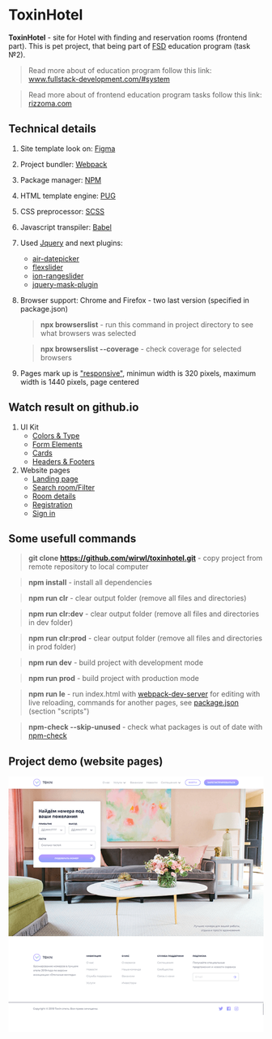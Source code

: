 # ToxinHotel
**ToxinHotel** - site for Hotel with finding and reservation rooms (frontend part). This is pet project, that being part of [FSD](https://www.fullstack-development.com) education program (task №2). 

> Read more about of education program follow this link: www.fullstack-development.com/#system

> Read more about  of frontend education program tasks follow this link: [rizzoma.com](https://rizzoma.com/topic/d5c429337bcaa70548fb5aeedee6d92b)

## Technical details
 1. Site template look on: [Figma](https://www.figma.com/file/MumYcKVk9RkKZEG6dR5E3A/FSD-education-program.-The-2nd-task)
 2. Project bundler: [Webpack](https://webpack.js.org)
 3. Package manager: [NPM](https://npmjs.com)
 4. HTML template engine: [PUG](https://pugjs.org)
 5. CSS preprocessor: [SCSS](https://sass-lang.com)
 6. Javascript transpiler: [Babel](https://babeljs.io)
 7. Used [Jquery](https://www.npmjs.com/package/jquery) and next plugins:
    + [air-datepicker](https://www.npmjs.com/package/air-datepicker)
    + [flexslider](https://www.npmjs.com/package/flexslider)
    + [ion-rangeslider](https://www.npmjs.com/package/ion-rangeslider)        
    + [jquery-mask-plugin](https://www.npmjs.com/package/jquery-mask-plugin)
 8. Browser support: Chrome and Firefox - two last version (specified in package.json)
    > **npx browserslist** - run this command  in project directory to see what browsers was selected

    > **npx browserslist --coverage** - check coverage for selected browsers
 9. Pages mark up is ["responsive"](http://www.liquidapsive.com), minimun width is 320 pixels, maximum width is 1440 pixels, page centered
## Watch result on github.io
  1. UI Kit
     + [Colors & Type](https://wirwl.github.io/PetProjects/FSD/ToxinHotel/pages/ui-kit/ct/ct.html)
     + [Form Elements](https://wirwl.github.io/PetProjects/FSD/ToxinHotel/pages/ui-kit/fe/fe.html)
     + [Cards](https://wirwl.github.io/PetProjects/FSD/ToxinHotel/pages/ui-kit/cards/cards.html)
     + [Headers & Footers](https://wirwl.github.io/PetProjects/FSD/ToxinHotel/pages/ui-kit/hf/hf.html)  
  2. Website pages
     + [Landing page](https://wirwl.github.io/PetProjects/FSD/ToxinHotel/index.html)
     + [Search room/Filter](https://wirwl.github.io/PetProjects/FSD/ToxinHotel/pages/search-room/sr.html)
     + [Room details](https://wirwl.github.io/PetProjects/FSD/ToxinHotel/pages/room-details/rd.html)
     + [Registration](https://wirwl.github.io/PetProjects/FSD/ToxinHotel/pages/sign-up/sign-up.html)
     + [Sign in](https://wirwl.github.io/PetProjects/FSD/ToxinHotel/pages/sign-in/sign-in.html)

## Some usefull commands
  >**git clone https://github.com/wirwl/toxinhotel.git** - copy project from remote repository to local computer

  >**npm install** - install all dependencies

  >**npm run clr** - clear output folder (remove all files and directories)

  >**npm run clr:dev** - clear output folder (remove all files and directories in dev folder)

  >**npm run clr:prod** - clear output folder (remove all files and directories in prod folder)

  >**npm run dev** - build project with development mode

  >**npm run prod** - build project with production mode

  >**npm run le** - run index.html with [webpack-dev-server](https://www.npmjs.com/package/webpack-dev-server) for editing with live reloading, commands for another pages, see [package.json](package.json) (section "scripts")

  >**npm-check --skip-unused** - check what packages is out of date with [npm-check](https://www.npmjs.com/package/npm-check)

## Project demo (website pages)
![demo.gif](demo.gif)

  






